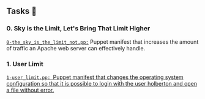  <h2>Tasks 📃</h2>
    <h3>0. Sky is the Limit, Let's Bring That Limit Higher</h3>
    <p>
        <code><a href="https://github.com/NyasimiPhilip/alx-system_engineering-devops/blob/master/0x1B-web_stack_debugging_4/0-the_sky_is_the_limit_not.pp">0-the_sky_is_the_limit_not.pp:</a></code> Puppet manifest that increases the amount of traffic an Apache web server can effectively handle.
    </p>
    <h3>1. User Limit</h3>
    <p>
        <code><a href="https://github.com/NyasimiPhilip/alx-system_engineering-devops/blob/master/0x1B-web_stack_debugging_4/1-user_limit.pp">1-user_limit.pp: </code>Puppet manifest that changes the operating system configuration so that it is possible to login with the user holberton and open a file without error.
    </p>

